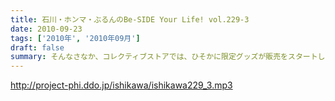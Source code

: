 ```yaml
---
title: 石川・ホンマ・ぶるんのBe-SIDE Your Life! vol.229-3
date: 2010-09-23
tags: ['2010年', '2010年09月']
draft: false
summary: そんなさなか、コレクティブストアでは、ひそかに限定グッズが販売をスタートしているとかしないとか！？今回も、なかなかナイス！ナイス村西！NAMAE
---
```


http://project-phi.ddo.jp/ishikawa/ishikawa229_3.mp3
